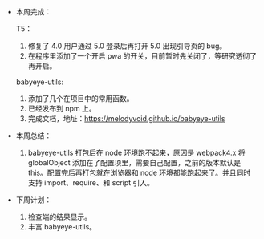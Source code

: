 - 本周完成：

  T5：

  1. 修复了 4.0 用户通过 5.0 登录后再打开 5.0 出现引导页的 bug。
  2. 在程序里添加了一个开启 pwa 的开关，目前暂时先关闭了，等研究透彻了再开启。

  babyeye-utils:

  1. 添加了几个在项目中的常用函数。
  2. 已经发布到 npm 上。
  3. 完成文档，地址：https://melodyvoid.github.io/babyeye-utils

- 本周总结：

  1. babyeye-utils 打包后在 node 环境跑不起来，原因是 webpack4.x 将 globalObject 添加在了配置项里，需要自己配置，之前的版本默认是 this。配置完后再打包就在浏览器和 node 环境都能跑起来了。并且同时支持 import、require、和 script 引入。

- 下周计划：

  1. 检查端的结果显示。
  2. 丰富 babyeye-utils。